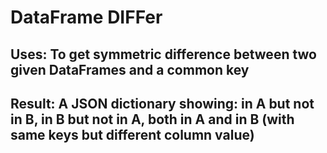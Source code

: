 # DataFrame DIFFer
## Uses: To get symmetric difference between two given DataFrames and a common key
## Result: A JSON dictionary showing: in A but not in B, in B but not in A, both in A and in B (with same keys but different column value)
